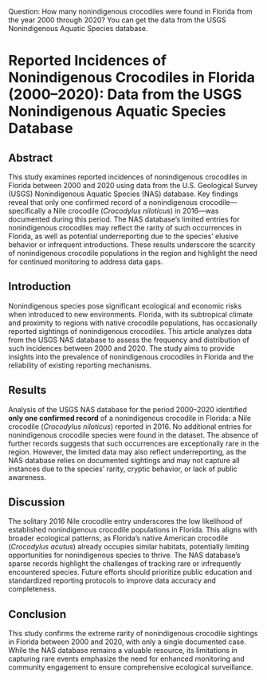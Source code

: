 Question: How many nonindigenous crocodiles were found in Florida from the year 2000 through 2020? You can get the data from the USGS Nonindigenous Aquatic Species database.

# Reported Incidences of Nonindigenous Crocodiles in Florida (2000–2020): Data from the USGS Nonindigenous Aquatic Species Database

## Abstract  
This study examines reported incidences of nonindigenous crocodiles in Florida between 2000 and 2020 using data from the U.S. Geological Survey (USGS) Nonindigenous Aquatic Species (NAS) database. Key findings reveal that only one confirmed record of a nonindigenous crocodile—specifically a Nile crocodile (*Crocodylus niloticus*) in 2016—was documented during this period. The NAS database’s limited entries for nonindigenous crocodiles may reflect the rarity of such occurrences in Florida, as well as potential underreporting due to the species’ elusive behavior or infrequent introductions. These results underscore the scarcity of nonindigenous crocodile populations in the region and highlight the need for continued monitoring to address data gaps.

## Introduction  
Nonindigenous species pose significant ecological and economic risks when introduced to new environments. Florida, with its subtropical climate and proximity to regions with native crocodile populations, has occasionally reported sightings of nonindigenous crocodiles. This article analyzes data from the USGS NAS database to assess the frequency and distribution of such incidences between 2000 and 2020. The study aims to provide insights into the prevalence of nonindigenous crocodiles in Florida and the reliability of existing reporting mechanisms.

## Results  
Analysis of the USGS NAS database for the period 2000–2020 identified **only one confirmed record** of a nonindigenous crocodile in Florida: a Nile crocodile (*Crocodylus niloticus*) reported in 2016. No additional entries for nonindigenous crocodile species were found in the dataset. The absence of further records suggests that such occurrences are exceptionally rare in the region. However, the limited data may also reflect underreporting, as the NAS database relies on documented sightings and may not capture all instances due to the species’ rarity, cryptic behavior, or lack of public awareness.  

## Discussion  
The solitary 2016 Nile crocodile entry underscores the low likelihood of established nonindigenous crocodile populations in Florida. This aligns with broader ecological patterns, as Florida’s native American crocodile (*Crocodylus acutus*) already occupies similar habitats, potentially limiting opportunities for nonindigenous species to thrive. The NAS database’s sparse records highlight the challenges of tracking rare or infrequently encountered species. Future efforts should prioritize public education and standardized reporting protocols to improve data accuracy and completeness.  

## Conclusion  
This study confirms the extreme rarity of nonindigenous crocodile sightings in Florida between 2000 and 2020, with only a single documented case. While the NAS database remains a valuable resource, its limitations in capturing rare events emphasize the need for enhanced monitoring and community engagement to ensure comprehensive ecological surveillance.  